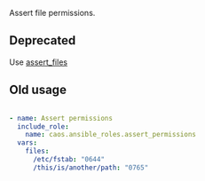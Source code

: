 Assert file permissions.

## Deprecated
Use [assert_files](../assert_files)

## Old usage
```yaml

- name: Assert permissions
  include_role:
    name: caos.ansible_roles.assert_permissions
  vars:
    files:
      /etc/fstab: "0644"
      /this/is/another/path: "0765"
```
